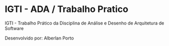 # IGTI - ADA / Trabalho Pratico
IGTI - Trabalho Prático da Disciplina de Análise e Desenho de Arquitetura de Software

Desenvolvido por: Alberlan Porto
